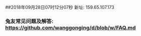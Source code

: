 ##2018年09月28日07时12分07秒 新址: 159.65.107.173
### 兔友常见问题及解答: https://github.com/wanggonging/d/blob/w/FAQ.md
